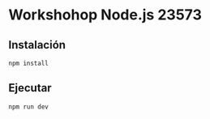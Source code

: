 # Workshohop Node.js 23573

## Instalación

```shell
npm install
```

## Ejecutar

```shell
npm run dev
```
